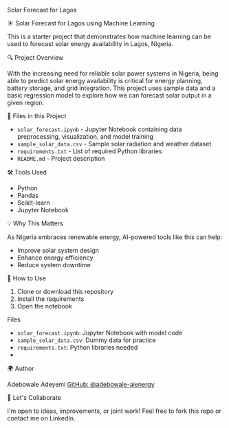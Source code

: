 Solar Forecast for Lagos

☀️ Solar Forecast for Lagos using Machine Learning

This is a starter project that demonstrates how machine learning can be used to forecast solar energy availability in Lagos, Nigeria.

🔍 Project Overview

With the increasing need for reliable solar power systems in Nigeria, being able to predict solar energy availability is critical for energy planning, battery storage, and grid integration. This project uses sample data and a basic regression model to explore how we can forecast solar output in a given region.

📁 Files in this Project

- `solar_forecast.ipynb` - Jupyter Notebook containing data preprocessing, visualization, and model training
- `sample_solar_data.csv` - Sample solar radiation and weather dataset
- `requirements.txt` - List of required Python libraries
- `README.md` - Project description

 🛠️ Tools Used
- Python
- Pandas
- Scikit-learn
- Jupyter Notebook

💡 Why This Matters

As Nigeria embraces renewable energy, AI-powered tools like this can help:
- Improve solar system design
- Enhance energy efficiency
- Reduce system downtime

🔧 How to Use

1. Clone or download this repository
2. Install the requirements
3. Open the notebook

Files
- `solar_forecast.ipynb`: Jupyter Notebook with model code
- `sample_solar_data.csv`: Dummy data for practice
- `requirements.txt`: Python libraries needed
- 
🌍 Author

Adebowale Adeyemi
[GitHub: @adebowale-aienergy](https://github.com/adebowale-aienergy)

💬 Let's Collaborate

I'm open to ideas, improvements, or joint work! Feel free to fork this repo or contact me on LinkedIn.
